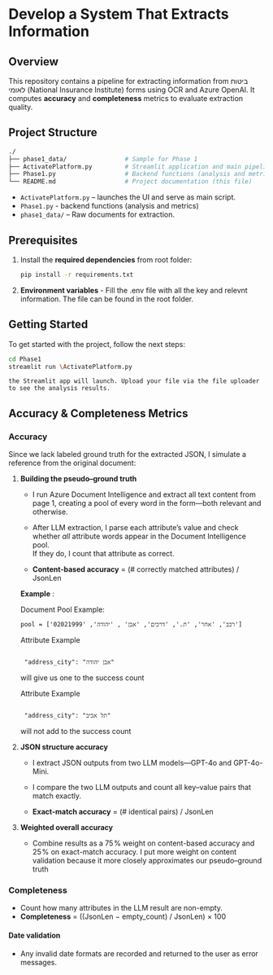 # Develop a System That Extracts Information

## Overview
This repository contains a pipeline for extracting information from ביטוח לאומי (National Insurance Institute) forms using OCR and Azure OpenAI.
It computes **accuracy** and **completeness** metrics to evaluate extraction quality.


## Project Structure
```bash
./
├── phase1_data/                # Sample for Phase 1
├── ActivatePlatform.py         # Streamlit application and main pipeline (main UI)
├── Phase1.py                   # Backend functions (analysis and metrics)
└── README.md                   # Project documentation (this file)
```
  - `ActivatePlatform.py` – launches the UI and serve as main script.  
  - `Phase1.py` - backend functions (analysis and metrics)
  - `phase1_data/` – Raw documents for extraction.  

## Prerequisites    
1. Install the **required dependencies** from root folder:
    ```bash
    pip install -r requirements.txt
    ```
2. **Environment variables** - Fill the .env file with all the key and relevnt information. The file can be found in the root folder.


## Getting Started
To get started with the project, follow the next steps:

```bash
cd Phase1
streamlit run \ActivatePlatform.py
```

    the Streamlit app will launch. Upload your file via the file uploader to see the analysis results.


## Accuracy & Completeness Metrics

### Accuracy 
Since we lack labeled ground truth for the extracted JSON, I simulate a reference from the original document:

1. **Building the pseudo–ground truth**  
   - I run Azure Document Intelligence and extract all text content from page 1, creating a pool of every word in the form—both relevant and otherwise.  
   - After LLM extraction, I parse each attribute’s value and check whether *all* attribute words appear in the Document Intelligence pool.  
     If they do, I count that attribute as correct. 

   - **Content-based accuracy** = (# correctly matched attributes) / JsonLen


   **Example** :

   Document Pool Example:
    ```text
    pool = ['רכב', 'אחר', 'ת.', 'דרכים', 'אבן' , 'יהודה', '02021999']
    ```

   Attribute Example
   
   ```text 

    "address_city": "אבן יהודה"  
    ```
    
    will give us one to the success count

   Attribute Example
   
   ```text 

    "address_city": "תל אביב"  
    ```

    will not add to the success count


2. **JSON structure accuracy**  
    - I extract JSON outputs from two LLM models—GPT-4o and GPT-4o-Mini.
   - I compare the two LLM outputs and count all key–value pairs that match exactly.

   - **Exact-match accuracy** = (# identical pairs) / JsonLen

3. **Weighted overall accuracy**  
   - Combine results as a 75 % weight on content-based accuracy and 25 % on exact-match accuracy.
     I put more weight on content validation because it more closely approximates our pseudo–ground truth
### Completeness 


   - Count how many attributes in the LLM result are non-empty.  
   - **Completeness** = ((JsonLen − empty_count) / JsonLen) × 100

#### Date validation
   - Any invalid date formats are recorded and returned to the user as error messages.
